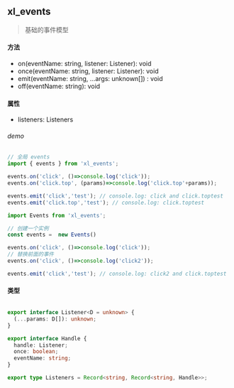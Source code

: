 ## xl_events 

> 基础的事件模型

#### 方法
- on<D>(eventName: string, listener: Listener<D>): void
- once(eventName: string, listener: Listener): void
- emit(eventName: string, ...args: unknown[]) : void
- off(eventName: string): void

#### 属性
- listeners: Listeners

###### demo
```typescript
// 全局 events
import { events } from 'xl_events';

events.on('click', ()=>console.log('click'));
events.on('click.top', (params)=>console.log('click.top'+params));

events.emit('click','test'); // console.log: click and click.toptest
events.emit('click.top','test'); // console.log: click.toptest

```

```typescript
import Events from 'xl_events';

// 创建一个实例
const events =  new Events()

events.on('click', ()=>console.log('click'));
// 替换前面的事件
events.on('click', ()=>console.log('click2'));

events.emit('click','test'); // console.log: click2 and click.toptest

```

#### 类型
```typescript

export interface Listener<D = unknown> {
  (...params: D[]): unknown;
}

export interface Handle {
  handle: Listener;
  once: boolean;
  eventName: string;
}

export type Listeners = Record<string, Record<string, Handle>>;

```
